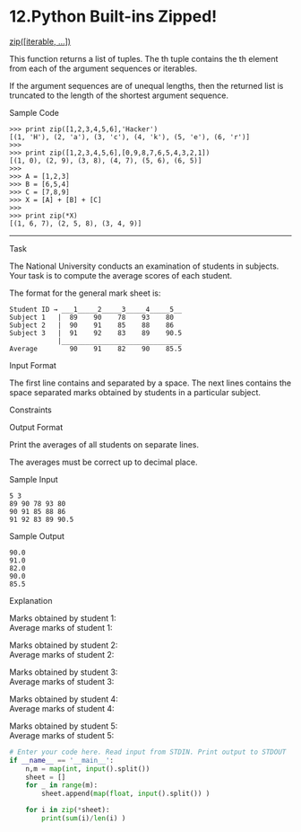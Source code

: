 # 12.Python Built-ins Zipped!

[zip([iterable, ...])](https://docs.python.org/2/library/functions.html#zip)

This function returns a list of tuples. The th tuple contains the th element from each of the argument sequences or iterables.

If the argument sequences are of unequal lengths, then the returned list is truncated to the length of the shortest argument sequence.

Sample Code

```
>>> print zip([1,2,3,4,5,6],'Hacker')
[(1, 'H'), (2, 'a'), (3, 'c'), (4, 'k'), (5, 'e'), (6, 'r')]
>>> 
>>> print zip([1,2,3,4,5,6],[0,9,8,7,6,5,4,3,2,1])
[(1, 0), (2, 9), (3, 8), (4, 7), (5, 6), (6, 5)]
>>> 
>>> A = [1,2,3]
>>> B = [6,5,4]
>>> C = [7,8,9]
>>> X = [A] + [B] + [C]
>>> 
>>> print zip(*X)
[(1, 6, 7), (2, 5, 8), (3, 4, 9)]

```

---

Task

The National University conducts an examination of  students in  subjects. 
Your task is to compute the average scores of each student.

The format for the general mark sheet is:

```
Student ID → ___1_____2_____3_____4_____5__               
Subject 1   |  89    90    78    93    80
Subject 2   |  90    91    85    88    86  
Subject 3   |  91    92    83    89    90.5
            |______________________________
Average        90    91    82    90    85.5 

```

Input Format

The first line contains  and  separated by a space. 
The next  lines contains the space separated marks obtained by students in a particular subject.

Constraints

Output Format

Print the averages of all students on separate lines.

The averages must be correct up to  decimal place.

Sample Input

```
5 3
89 90 78 93 80
90 91 85 88 86  
91 92 83 89 90.5

```

Sample Output

```
90.0 
91.0 
82.0 
90.0 
85.5        

```

Explanation

Marks obtained by student 1:  
Average marks of student 1: 

Marks obtained by student 2:  
Average marks of student 2: 

Marks obtained by student 3:  
Average marks of student 3: 

Marks obtained by student 4:  
Average marks of student 4: 

Marks obtained by student 5:  
Average marks of student 5:

```python
# Enter your code here. Read input from STDIN. Print output to STDOUT
if __name__ == '__main__':
    n,m = map(int, input().split())
    sheet = []
    for _ in range(m):
        sheet.append(map(float, input().split()) ) 

    for i in zip(*sheet): 
        print(sum(i)/len(i) )
```